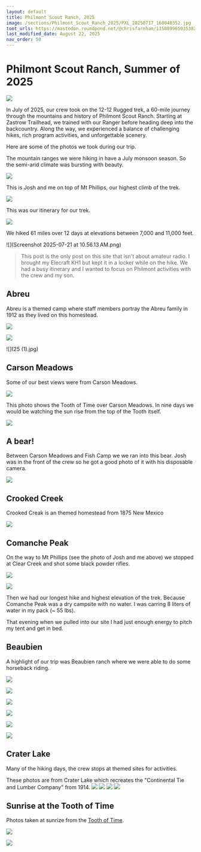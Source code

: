 ```yaml
---
layout: default
title: Philmont Scout Ranch, 2025
image: /sections/Philmont_Scout_Ranch_2025/PXL_20250717_160040352.jpg
toot_urls: https://mastodon.roundpond.net/@chrisfarnham/115089965035382552
last_modified_date: August 22, 2025
nav_order: 50
---
```


# Philmont Scout Ranch, Summer of 2025

![](PXL_20250719_132606529.jpg)

In July of 2025, our crew took on the 12-12 Rugged trek, a 60-mile journey through the mountains and history of Philmont Scout Ranch. Starting at Zastrow Trailhead, we trained with our Ranger before heading deep into the backcountry. Along the way, we experienced a balance of challenging hikes, rich program activities, and unforgettable scenery.

Here are some of the photos we took during our trip.

The mountain ranges we were hiking in have a July monsoon season. So the semi-arid climate was bursting with beauty.

![](PXL_20250716_150442038.jpg)

This is Josh and me on top of Mt Phillips, our highest climb of the trek.

![](PXL_20250713_210406648.jpg)

This was our itinerary for our trek.

![](hiking_itenerary.jpeg)

We hiked 61 miles over 12 days at elevations between 7,000 and 11,000 feet.

![](Screenshot 2025-07-21 at 10.56.13 AM.png)


> This post is the only post on this site that isn't about amateur radio. I brought
> my Elecraft KH1 but kept it in a locker while on the hike.
> We had a busy itinerary and I wanted to focus on Philmont activities with the crew and my son.

## Abreu

Abreu is a themed camp where staff members portray the Abreu family in 1912 as they lived on this homestead.

![](8(3).jpg)

![](10(3).jpg)

![](25 (1).jpg)

## Carson Meadows

Some of our best views were from Carson Meadows.

![](16(3).jpg)

This photo shows the Tooth of Time over Carson Meadows. In nine days we would be watching
the sun rise from the top of the Tooth itself.

![](7.jpg)

## A bear!

Between Carson Meadows and Fish Camp we we ran into this bear. Josh was in the front of the crew so he got a good photo of it with his disposable camera.

![](11(2).jpg)

## Crooked Creek

Crooked Creak is an themed homestead from 1875 New Mexico

![](26(1).jpg)

## Comanche Peak

On the way to Mt Phillips (see the photo of Josh and me above) we stopped at
Clear Creek and shot some black powder rifles.

![](chris_blackpowder.jpg)

![](josh_blackpowder3.jpg)

Then we had our longest hike and highest elevation of the trek. Because Comanche Peak was a dry
campsite with no water. I was carring 8 liters of water in my pack (~ 55 lbs).

That evening when we pulled into our site I had just enough energy to pitch my tent and get in bed.

## Beaubien

A highlight of our trip was Beaubien ranch where we were able to do some horseback riding.

![](14(1).jpg)

![](16(1).jpg)

![](20.jpg)

![](21.jpg)

![](22.jpg)

![](25.jpg)


## Crater Lake

Many of the hiking days, the crew stops at themed sites for activities.

These photos are from Crater Lake which recreates the "Continental Tie and Lumber
Company" from 1914.
![](PXL_20250716_193801049.jpg)
![](PXL_20250717_154032866.jpg)
![](PXL_20250717_154318815.jpg)
![](PXL_20250717_160040352.jpg)


## Sunrise at the Tooth of Time

Photos taken at sunrize from the [Tooth of Time](https://en.wikipedia.org/wiki/Tooth_of_Time).

![](PXL_20250719_115637264.jpg)

![](IMG_4441.jpeg)
